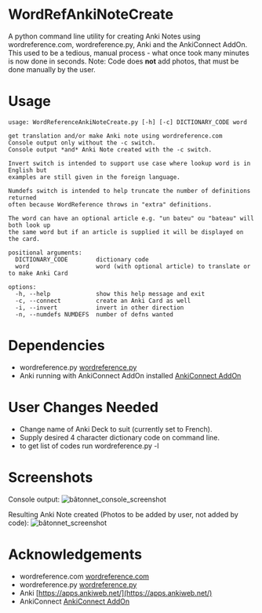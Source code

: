 # WordRefAnkiNoteCreate
A python command line utility for creating Anki Notes using wordreference.com, wordreference.py, Anki and the AnkiConnect AddOn.
This used to be a tedious, manual process - what once took many minutes is now done in seconds.
Note: Code does **not** add photos, that must be done manually by the user.

# Usage
```text
usage: WordReferenceAnkiNoteCreate.py [-h] [-c] DICTIONARY_CODE word

get translation and/or make Anki note using wordreference.com
Console output only without the -c switch.
Console output *and* Anki Note created with the -c switch.

Invert switch is intended to support use case where lookup word is in English but
examples are still given in the foreign language.

Numdefs switch is intended to help truncate the number of definitions returned
often because WordReference throws in "extra" definitions.

The word can have an optional article e.g. "un bateu" ou "bateau" will both look up
the same word but if an article is supplied it will be displayed on the card.

positional arguments:
  DICTIONARY_CODE        dictionary code
  word                   word (with optional article) to translate or to make Anki Card

options:
  -h, --help             show this help message and exit
  -c, --connect          create an Anki Card as well
  -i, --invert           invert in other direction
  -n, --numdefs NUMDEFS  number of defns wanted
```

# Dependencies
* wordreference.py [wordreference.py](https://github.com/n-wissam/wordreference)
* Anki running with AnkiConnect AddOn installed [AnkiConnect AddOn](https://foosoft.net/projects/anki-connect/)

# User Changes Needed
* Change name of Anki Deck to suit (currently set to French).
* Supply desired 4 character dictionary code on command line.
 * to get list of codes run wordreference.py -l

# Screenshots
Console output:
![bâtonnet_console_screenshot](https://github.com/user-attachments/assets/e60d847b-5c6b-4cb1-8c80-19cb4fd6b882)

Resulting Anki Note created (Photos to be added by user, not added by code):
![bâtonnet_screenshot](https://github.com/user-attachments/assets/b43ea9be-c5ef-4c69-9834-898569f9082b)

# Acknowledgements
* wordreference.com [wordreference.com](https://www.wordreference.com)
* wordreference.py [wordreference.py](https://github.com/n-wissam/wordreference)
* Anki [https://apps.ankiweb.net/](https://apps.ankiweb.net/)
* AnkiConnect [AnkiConnect AddOn](https://foosoft.net/projects/anki-connect/)

